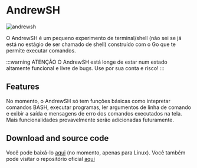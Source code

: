 # AndrewSH
![andrewsh](https://andrewnationdev.vercel.app/img/terminal.png)

O AndrewSH é um pequeno experimento de terminal/shell (não sei se já está no estágio de ser chamado de shell) construído com o Go que te permite executar comandos.

:::warning ATENÇÃO
O AndrewSH está longe de estar num estado altamente funcional e livre de bugs. Use por sua conta e risco!
:::

## Features
No momento, o AndrewSH só tem funções básicas como intepretar comandos BASH, executar programas, ler argumentos de linha de comando e exibir a saída e mensagens de erro dos comandos executados na tela. Mais funcionalidades provavelmente serão adicionadas futuramente.

## Download and source code
Você pode baixá-lo [aqui](https://github.com/Redwars22/andrewsh/releases) (no momento, apenas para Linux). Você também pode visitar o repositório oficial [aqui](https://github.com/Redwars22/andrewsh)